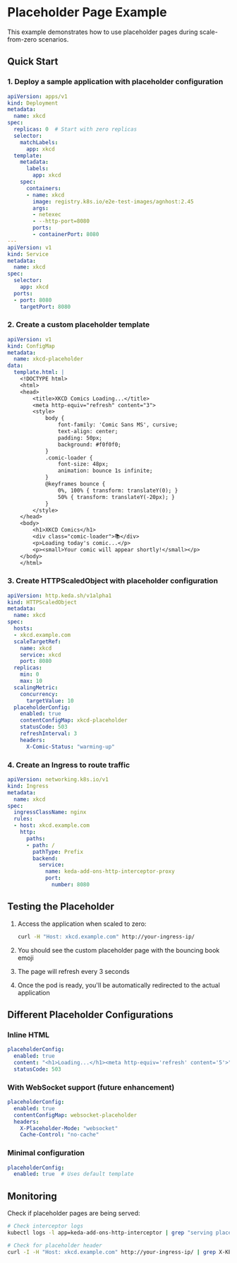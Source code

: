 # Placeholder Page Example

This example demonstrates how to use placeholder pages during scale-from-zero scenarios.

## Quick Start

### 1. Deploy a sample application with placeholder configuration

```yaml
apiVersion: apps/v1
kind: Deployment
metadata:
  name: xkcd
spec:
  replicas: 0  # Start with zero replicas
  selector:
    matchLabels:
      app: xkcd
  template:
    metadata:
      labels:
        app: xkcd
    spec:
      containers:
      - name: xkcd
        image: registry.k8s.io/e2e-test-images/agnhost:2.45
        args:
        - netexec
        - --http-port=8080
        ports:
        - containerPort: 8080
---
apiVersion: v1
kind: Service
metadata:
  name: xkcd
spec:
  selector:
    app: xkcd
  ports:
  - port: 8080
    targetPort: 8080
```

### 2. Create a custom placeholder template

```yaml
apiVersion: v1
kind: ConfigMap
metadata:
  name: xkcd-placeholder
data:
  template.html: |
    <!DOCTYPE html>
    <html>
    <head>
        <title>XKCD Comics Loading...</title>
        <meta http-equiv="refresh" content="3">
        <style>
            body {
                font-family: 'Comic Sans MS', cursive;
                text-align: center;
                padding: 50px;
                background: #f0f0f0;
            }
            .comic-loader {
                font-size: 48px;
                animation: bounce 1s infinite;
            }
            @keyframes bounce {
                0%, 100% { transform: translateY(0); }
                50% { transform: translateY(-20px); }
            }
        </style>
    </head>
    <body>
        <h1>XKCD Comics</h1>
        <div class="comic-loader">📚</div>
        <p>Loading today's comic...</p>
        <p><small>Your comic will appear shortly!</small></p>
    </body>
    </html>
```

### 3. Create HTTPScaledObject with placeholder configuration

```yaml
apiVersion: http.keda.sh/v1alpha1
kind: HTTPScaledObject
metadata:
  name: xkcd
spec:
  hosts:
  - xkcd.example.com
  scaleTargetRef:
    name: xkcd
    service: xkcd
    port: 8080
  replicas:
    min: 0
    max: 10
  scalingMetric:
    concurrency:
      targetValue: 10
  placeholderConfig:
    enabled: true
    contentConfigMap: xkcd-placeholder
    statusCode: 503
    refreshInterval: 3
    headers:
      X-Comic-Status: "warming-up"
```

### 4. Create an Ingress to route traffic

```yaml
apiVersion: networking.k8s.io/v1
kind: Ingress
metadata:
  name: xkcd
spec:
  ingressClassName: nginx
  rules:
  - host: xkcd.example.com
    http:
      paths:
      - path: /
        pathType: Prefix
        backend:
          service:
            name: keda-add-ons-http-interceptor-proxy
            port:
              number: 8080
```

## Testing the Placeholder

1. Access the application when scaled to zero:
   ```bash
   curl -H "Host: xkcd.example.com" http://your-ingress-ip/
   ```

2. You should see the custom placeholder page with the bouncing book emoji

3. The page will refresh every 3 seconds

4. Once the pod is ready, you'll be automatically redirected to the actual application

## Different Placeholder Configurations

### Inline HTML

```yaml
placeholderConfig:
  enabled: true
  content: "<h1>Loading...</h1><meta http-equiv='refresh' content='5'>"
  statusCode: 503
```

### With WebSocket support (future enhancement)

```yaml
placeholderConfig:
  enabled: true
  contentConfigMap: websocket-placeholder
  headers:
    X-Placeholder-Mode: "websocket"
    Cache-Control: "no-cache"
```

### Minimal configuration

```yaml
placeholderConfig:
  enabled: true  # Uses default template
```

## Monitoring

Check if placeholder pages are being served:

```bash
# Check interceptor logs
kubectl logs -l app=keda-add-ons-http-interceptor | grep "serving placeholder"

# Check for placeholder header
curl -I -H "Host: xkcd.example.com" http://your-ingress-ip/ | grep X-KEDA-HTTP-Placeholder-Served
```